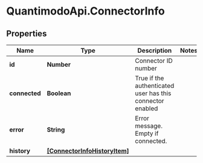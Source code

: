 # QuantimodoApi.ConnectorInfo

## Properties
Name | Type | Description | Notes
------------ | ------------- | ------------- | -------------
**id** | **Number** | Connector ID number | 
**connected** | **Boolean** | True if the authenticated user has this connector enabled | 
**error** | **String** | Error message. Empty if connected. | 
**history** | [**[ConnectorInfoHistoryItem]**](ConnectorInfoHistoryItem.md) |  | 


